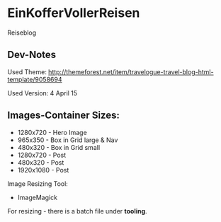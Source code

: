 # EinKofferVollerReisen
Reiseblog

## Dev-Notes

Used Theme: http://themeforest.net/item/travelogue-travel-blog-html-template/9058694

Used Version: 4 April 15

## Images-Container Sizes:

* 1280x720 - Hero Image
* 965x350 - Box in Grid large & Nav
* 480x320 - Box in Grid small
* 1280x720 - Post
* 480x320 - Post
* 1920x1080 - Post

Image Resizing Tool:
- ImageMagick

For resizing - there is a batch file under __tooling__.
